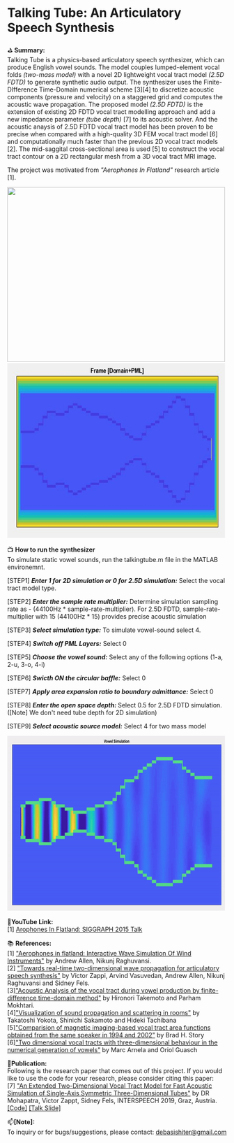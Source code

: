 # Talking Tube: An Articulatory Speech Synthesis

:golf: <b>Summary: </b>
<br>Talking Tube is a physics-based articulatory speech synthesizer, which can produce English vowel sounds. The model couples lumped-element vocal folds *(two-mass model)* with a novel 2D lightweight vocal tract model *(2.5D FDTD)* to generate synthetic audio output. The synthesizer uses the Finite-DIfference Time-Domain numerical scheme [3][4] to discretize acoustic components (pressure and velocity) on a staggered grid and computes the acoustic wave propagation. The proposed model *(2.5D FDTD)* is the extension of existing 2D FDTD vocal tract modelling approach and add a new impedance parameter *(tube depth)* [7] to its acoustic solver. And the acoustic anaysis of 2.5D FDTD vocal tract model has been proven to be precise when compared with a high-quality 3D FEM vocal tract model [6] and computationally much faster than the previous 2D vocal tract models [2]. The mid-saggital cross-sectional area is used [5] to construct the vocal tract contour on a 2D rectangular mesh from a 3D vocal tract MRI image.

The project was motivated from *"Aerophones In Flatland"* research article [1].

<img src="img/rotating_tract.gif" width="500" height="400">

<img src="img/vowel_domain_plus_pml.JPG" width="500" height="400">

:tv: <b>How to run the synthesizer</b>
<br> To simulate static vowel sounds, run the talkingtube.m file in the MATLAB environemnt.

[STEP1] *<b>Enter 1 for 2D simulation or 0 for 2.5D simulation:</b>* Select the vocal tract model type.

[STEP2] *<b>Enter the sample rate multiplier:</b>* Determine simulation sampling rate as - (44100Hz * sample-rate-multiplier). For 2.5D FDTD,  sample-rate-multiplier with 15 (44100Hz * 15) provides precise acoustic simulation

[STEP3] *<b>Select simulation type:</b>* To simulate vowel-sound select 4.

[STEP4] *<b>Switch off PML Layers:</b>* Select 0

[STEP5] *<b>Choose the vowel sound:</b>* Select any of the following options (1-a, 2-u, 3-o, 4-i)

[STEP6] *<b>Swicth ON the circular baffle:</b>* Select 0

[STEP7] *<b>Apply area expansion ratio to boundary admittance:</b>* Select 0

[STEP8] *<b>Enter the open space depth: </b>* Select 0.5 for 2.5D FDTD simulation. ([Note] We don't need tube depth for 2D simulation)

[STEP9] *<b>Select acoustic source model:</b>* Select 4 for two mass model

<img src="img/vowelSimulation.gif" width="500" height="400">

:movie_camera:<b>YouTube Link: </b>
<br>[1] <a href = "https://www.youtube.com/watch?v=0wqWfBbIQtg">Arophones In Flatland: SIGGRAPH 2015 Talk</a>

:books: <b>References: </b>
<br>[1] <a href ="https://dl.acm.org/citation.cfm?id=2767001">"Aerophones in flatland: Interactive Wave Simulation Of Wind Instruments"</a>  by Andrew Allen, Nikunj Raghuvansi. 
<br>[2] <a href = "https://asa.scitation.org/doi/abs/10.1121/2.0000395">"Towards real-time two-dimensional wave propagation for articulatory speech synthesis"</a> by Victor Zappi, Arvind Vasuvedan, Andrew Allen, Nikunj Raghuvansi and Sidney Fels.
<br>[3]<a href="https://asa.scitation.org/doi/full/10.1121/1.3502470">"Acoustic Analysis of the vocal tract during vowel production by finite-difference time-domain method"</a> by Hironori Takemoto and Parham Mokhtari.
<br>[4]<a href = "https://www.jstage.jst.go.jp/article/ast/23/1/23_1_40/_article/-char/ja/">"Visualization of sound propagation and scattering in rooms"</a> by Takatoshi Yokota, Shinichi Sakamoto and Hideki Tachibana
<br>[5]<a href="https://asa.scitation.org/doi/10.1121/1.2805683">"Comparision of magnetic imaging-based vocal tract area functions obtained from the same speaker in 1994 and 2002"</a> by Brad H. Story
<br>[6]<a href = "https://asa.scitation.org/doi/10.1121/1.4837221">"Two dimensional vocal tracts with three-dimensional behaviour in the numerical generation of vowels"</a> by Marc Arnela and Oriol Guasch

:newspaper:<b>Publication:</b>
<br>Following is the research paper that comes out of this project. If you would like to use the code for your research, please consider citing this paper:
<br>[7] <a href="https://www.isca-speech.org/archive/Interspeech_2019/abstracts/1764.html">"An Extended Two-Dimensional Vocal Tract Model for Fast Acoustic Simulation of Single-Axis Symmetric Three-Dimensional Tubes"</a> by DR Mohapatra, Victor Zappt, Sidney Fels, INTERSPEECH 2019, Graz, Austria. [[Code]](https://github.com/Debasishray19/vocaltube-speech-synthesis/tree/master/version03) [[Talk Slide]](https://github.com/Debasishray19/vocaltube-speech-synthesis/blob/master/Interspeech2019%20Presentation/Interspeech%202019%20Presentation.pptx)

:mailbox:<b>[Note]:</b>
<br> To inquiry or for bugs/suggestions, please contact: debasishiter@gmail.com
 
